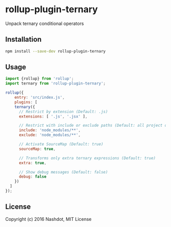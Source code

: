 # rollup-plugin-ternary

Unpack ternary conditional operators

## Installation

```bash
npm install --save-dev rollup-plugin-ternary
```

## Usage
```js
import {rollup} from 'rollup';
import ternary from 'rollup-plugin-ternary';

rollup({
	entry: 'src/index.js',
	plugins: [
    ternary({
      // Restrict by extension (Default: .js)
      extensions: [ '.js', '.jsx' ],

      // Restrict with include or exclude paths (Default: all project directories)
      include: 'node_modules/**',
      exclude: 'node_modules/**',

      // Activate SourceMap (Default: true)
      sourceMap: true,

      // Transforms only extra ternary expressions (Default: true)
      extra: true,

      // Show debug messages (Default: false)
      debug: false
    })
  ]
});
```

## License

Copyright (c) 2016 Nashdot, MIT License
